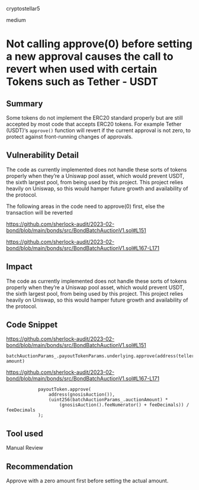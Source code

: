 cryptostellar5

medium

# Not calling approve(0) before setting a new approval causes the call to revert when used with certain Tokens such as Tether - USDT

## Summary
Some tokens do not implement the ERC20 standard properly but are still accepted by most code that accepts ERC20 tokens. For example Tether (USDT)‘s `approve()` function will revert if the current approval is not zero, to protect against front-running changes of approvals.

## Vulnerability Detail

The code as currently implemented does not handle these sorts of tokens properly when they’re a Uniswap pool asset, which would prevent USDT, the sixth largest pool, from being used by this project. This project relies heavily on Uniswap, so this would hamper future growth and availability of the protocol.

The following areas in the code need to approve(0) first, else the transaction will be reverted

https://github.com/sherlock-audit/2023-02-bond/blob/main/bonds/src/BondBatchAuctionV1.sol#L151

https://github.com/sherlock-audit/2023-02-bond/blob/main/bonds/src/BondBatchAuctionV1.sol#L167-L171



## Impact
The code as currently implemented does not handle these sorts of tokens properly when they’re a Uniswap pool asset, which would prevent USDT, the sixth largest pool, from being used by this project. This project relies heavily on Uniswap, so this would hamper future growth and availability of the protocol.

## Code Snippet

https://github.com/sherlock-audit/2023-02-bond/blob/main/bonds/src/BondBatchAuctionV1.sol#L151

```solidity
batchAuctionParams_.payoutTokenParams.underlying.approve(address(teller()), amount)
```

https://github.com/sherlock-audit/2023-02-bond/blob/main/bonds/src/BondBatchAuctionV1.sol#L167-L171

```solidity
            payoutToken.approve(
                address(gnosisAuction()),
                (uint256(batchAuctionParams_.auctionAmount) *
                    (gnosisAuction().feeNumerator() + feeDecimals)) / feeDecimals
            );
```
## Tool used

Manual Review

## Recommendation
Approve with a zero amount first before setting the actual amount.